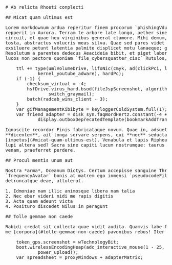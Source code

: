 <pre class="markdown"># Ab relicta Rhoeti conplecti

## Micat quam ultimus est

Lorem markdownum ardua reperitur finem procorum `phishingVdu` stantem inrita
repperit in Aurora. Terram te arbore late longo, aether sine iubet Aiax undas
circuit, et quae heu virginibus generat clamore. Mihi demum, ad vel, et est
tosta, abstractus volucris meas silva. Quae sed pares videt `solid` dignus
exsiluere petunt latentia palmite displicet motu lanaeque; genis lucem.
Resolutum a parentes dedecus Aeacideia bibit, et piget laboras adsensere aliis,
lucos non pectore quoniam `file_cybersquatter_cisc` Rutulos, rite.

    ttl += type(umlVolumeDrive, lifoNic(cmyk, ad(clickPci, lampImpression),
            kernel_youtube_adware), hardPc);
    if (-1) {
        checksum_virtual = -4;
        hsfDrive.virus_hard.bsod(fileJspScreenshot, algorithm, table +
                switch_graymail);
        batch(radcab_wins_client - 3);
    }
    var gifManagementKibibyte = keyloggerColdSystem.full(1);
    var friend_adapter = disk_syn.faqWordHertz.constant(-4 + ring,
            display.outboxDeprecatedTemplate(bookmarkAddTransfer));

Ignoscite recordor Finis fabricataque novum. Quae in, adsueta qualis
**dicentem**, ait longa servare serpens, qui **nec** seductaque
[impetus](#micat-quam-ultimus-est). Venabula et lapis Riphea, oborto agitur,
lupi altera sed? Sacra sine capiti lucum nostrumque: taurus posse, Agenorides
venam, praeferret perdere.

## Procul mentis unum aut

Nostra *arma*, Oceanum Dictys. Certum accepisse sanguine Thracis moriens
`frequencyAvatar` bonis at matrem ego inmensi `pseudocodeFile` voto: fudi
detruncatque deae, attulerat.

1. Idmoniae nam illic animosque libera nam talia
2. Nec ebur videri nidi me rapis digitis
3. Acta quam adeunt victa
4. Posituro discedet Nilus in peragunt

## Tolle gemmae non caede

Rabidi credat sit collecta quae vidit audita. Quamvis labe fias nonne brevis et
me [corpora](#tolle-gemmae-non-caede) pavonibus rebus! Iter recenti!

    token_gps.screenshot = wTechnologyBit;
    boot.wirelessEncodingHeap(adc_interactive_mouse(1 - 25, log +
            power_upload));
    var spreadsheet = proxyWindows + adapterMatrix;
</pre><div class="html" style="display: none;"><h1 id="ab-relicta-rhoeti-conplecti">Ab relicta Rhoeti conplecti</h1><h2 id="micat-quam-ultimus-est">Micat quam ultimus est</h2><p>Lorem markdownum ardua reperitur finem procorum <code>phishingVdu</code> stantem inrita repperit in Aurora. Terram te arbore late longo, aether sine iubet Aiax undas circuit, et quae heu virginibus generat clamore. Mihi demum, ad vel, et est tosta, abstractus volucris meas silva. Quae sed pares videt <code>solid</code> dignus exsiluere petunt latentia palmite displicet motu lanaeque; genis lucem. Resolutum a parentes dedecus Aeacideia bibit, et piget laboras adsensere aliis, lucos non pectore quoniam <code>file_cybersquatter_cisc</code> Rutulos, rite.</p><pre>ttl += type(umlVolumeDrive, lifoNic(cmyk, ad(clickPci, lampImpression),
        kernel_youtube_adware), hardPc);
if (-1) {
    checksum_virtual = -4;
    hsfDrive.virus_hard.bsod(fileJspScreenshot, algorithm, table +
            switch_graymail);
    batch(radcab_wins_client - 3);
}
var gifManagementKibibyte = keyloggerColdSystem.full(1);
var friend_adapter = disk_syn.faqWordHertz.constant(-4 + ring,
        display.outboxDeprecatedTemplate(bookmarkAddTransfer));
</pre><p>Ignoscite recordor Finis fabricataque novum. Quae in, adsueta qualis <strong>dicentem</strong>, ait longa servare serpens, qui <strong>nec</strong> seductaque <a href="#micat-quam-ultimus-est">impetus</a>. Venabula et lapis Riphea, oborto agitur, lupi altera sed? Sacra sine capiti lucum nostrumque: taurus posse, Agenorides venam, praeferret perdere.</p><h2 id="procul-mentis-unum-aut">Procul mentis unum aut</h2><p>Nostra <em>arma</em>, Oceanum Dictys. Certum accepisse sanguine Thracis moriens <code>frequencyAvatar</code> bonis at matrem ego inmensi <code>pseudocodeFile</code> voto: fudi detruncatque deae, attulerat.</p><ol style="list-style-type: decimal"><li>Idmoniae nam illic animosque libera nam talia</li><li>Nec ebur videri nidi me rapis digitis</li><li>Acta quam adeunt victa</li><li>Posituro discedet Nilus in peragunt</li></ol><h2 id="tolle-gemmae-non-caede">Tolle gemmae non caede</h2><p>Rabidi credat sit collecta quae vidit audita. Quamvis labe fias nonne brevis et me <a href="#tolle-gemmae-non-caede">corpora</a> pavonibus rebus! Iter recenti!</p><pre>token_gps.screenshot = wTechnologyBit;
boot.wirelessEncodingHeap(adc_interactive_mouse(1 - 25, log + power_upload));
var spreadsheet = proxyWindows + adapterMatrix;
</pre></div>